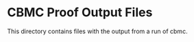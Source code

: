 CBMC Proof Output Files 
=======================

This directory contains files with the output from a run of cbmc. 

